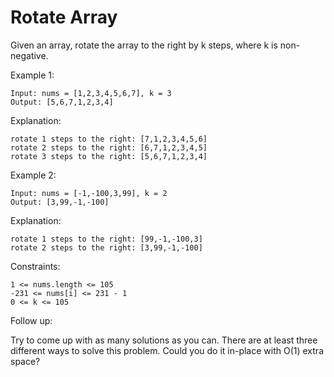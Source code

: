 # Rotate Array

Given an array, rotate the array to the right by k steps, where k is non-negative.

Example 1:
```
Input: nums = [1,2,3,4,5,6,7], k = 3
Output: [5,6,7,1,2,3,4]
```

Explanation:
```
rotate 1 steps to the right: [7,1,2,3,4,5,6]
rotate 2 steps to the right: [6,7,1,2,3,4,5]
rotate 3 steps to the right: [5,6,7,1,2,3,4]
```

Example 2:
```
Input: nums = [-1,-100,3,99], k = 2
Output: [3,99,-1,-100]
```

Explanation: 
```
rotate 1 steps to the right: [99,-1,-100,3]
rotate 2 steps to the right: [3,99,-1,-100]
```

Constraints:
```
1 <= nums.length <= 105
-231 <= nums[i] <= 231 - 1
0 <= k <= 105
```

Follow up:

Try to come up with as many solutions as you can. There are at least three different ways to solve this problem.
Could you do it in-place with O(1) extra space?